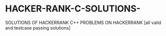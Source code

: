 # HACKER-RANK-C-SOLUTIONS-
SOLUTIONS OF HACKERRANK C++ PROBLEMS ON HACKERRANK
[all valid and testcase passing solutions]

